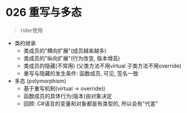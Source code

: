# 026 重写与多态

> rider使用

- 类的继承
  - 类成员的"横向扩展"(成员越来越多)
  - 类成员的"纵向扩展"(行为改变, 版本增高)
  - 类成员的隐藏(不常用) (父类方法不用virtual 子类方法不用override)
  - 重写与隐藏的发生条件: 函数成员, 可见, 签名一致
- 多态 (polymorphism)
  - 基于重写机制(virtual -> override))
  - 函数成员的具体行为(版本)由对象决定
  - 回顾: C#语言的变量和对象都是有类型的, 所以会有"代差"
